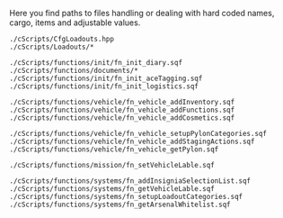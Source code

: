 Here you find paths to files handling or dealing with hard coded names, cargo, items and adjustable values.


`./cScripts/CfgLoadouts.hpp`<br/>
`./cScripts/Loadouts/*`<br/>

`./cScripts/functions/init/fn_init_diary.sqf`<br/>
`./cScripts/functions/documents/*`<br/>
`./cScripts/functions/init/fn_init_aceTagging.sqf`<br/>
`./cScripts/functions/init/fn_init_logistics.sqf`<br/>

`./cScripts/functions/vehicle/fn_vehicle_addInventory.sqf`<br/>
`./cScripts/functions/vehicle/fn_vehicle_addFunctions.sqf`<br/>
`./cScripts/functions/vehicle/fn_vehicle_addCosmetics.sqf`<br/>

`./cScripts/functions/vehicle/fn_vehicle_setupPylonCategories.sqf`<br/>
`./cScripts/functions/vehicle/fn_vehicle_addStagingActions.sqf`<br/>
`./cScripts/functions/vehicle/fn_vehicle_getPylon.sqf`<br/>

`./cScripts/functions/mission/fn_setVehicleLable.sqf`<br/>

`./cScripts/functions/systems/fn_addInsigniaSelectionList.sqf`<br/>
`./cScripts/functions/systems/fn_getVehicleLable.sqf`<br/>
`./cScripts/functions/systems/fn_setupLoadoutCategories.sqf`<br/>
`./cScripts/functions/systems/fn_getArsenalWhitelist.sqf`<br/>